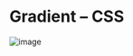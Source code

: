 # Gradient – CSS
![image](https://github.com/user-attachments/assets/49452aae-2e71-4bce-82b4-9025d05ae263)


